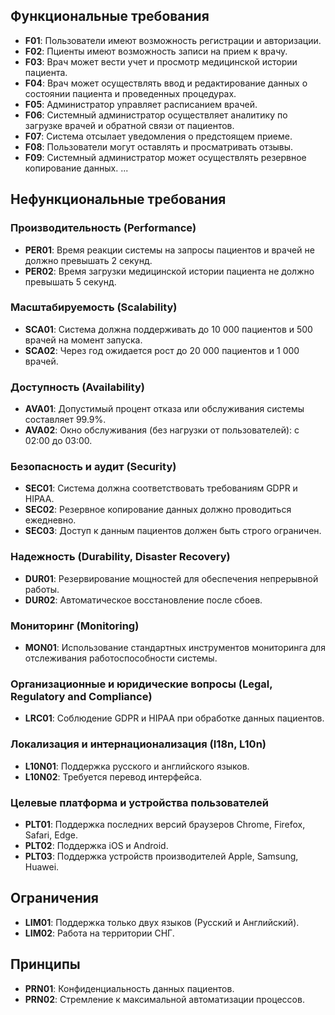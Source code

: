 ## Функциональные требования

- **F01**: Пользователи имеют возможность регистрации и авторизации.
- **F02**: Пциенты имеют возможность записи на прием к врачу.
- **F03**: Врач может вести учет и просмотр медицинской истории пациента.
- **F04**: Врач может осуществлять ввод и редактирование данных о состоянии пациента и проведенных процедурах.
- **F05**: Администратор управляет расписанием врачей.
- **F06**: Системный администратор осуществляет аналитику по загрузке врачей и обратной связи от пациентов.
- **F07**: Система отсылает уведомления о предстоящем приеме.
- **F08**: Пользователи могут оставлять и просматривать отзывы.
- **F09**: Системный администратор может осуществлять резервное копирование данных.
...

## Нефункциональные требования

### Производительность (Performance)

- **PER01**: Время реакции системы на запросы пациентов и врачей не должно превышать 2 секунд.
- **PER02**: Время загрузки медицинской истории пациента не должно превышать 5 секунд.

### Масштабируемость (Scalability)

- **SCA01**: Система должна поддерживать до 10 000 пациентов и 500 врачей на момент запуска.
- **SCA02**: Через год ожидается рост до 20 000 пациентов и 1 000 врачей.

### Доступность (Availability)

- **AVA01**: Допустимый процент отказа или обслуживания системы составляет 99.9%.
- **AVA02**: Окно обслуживания (без нагрузки от пользователей): с 02:00 до 03:00.

### Безопасность и аудит (Security)

- **SEC01**: Система должна соответствовать требованиям GDPR и HIPAA.
- **SEC02**: Резервное копирование данных должно проводиться ежедневно.
- **SEC03**: Доступ к данным пациентов должен быть строго ограничен.

### Надежность (Durability, Disaster Recovery)

- **DUR01**: Резервирование мощностей для обеспечения непрерывной работы.
- **DUR02**: Автоматическое восстановление после сбоев.

### Мониторинг (Monitoring)

- **MON01**:  Использование стандартных инструментов мониторинга для отслеживания работоспособности системы.

### Организационные и юридические вопросы (Legal, Regulatory and Compliance)

- **LRC01**: Соблюдение GDPR и HIPAA при обработке данных пациентов.

### Локализация и интернационализация (I18n, L10n)

- **L10N01**: Поддержка русского и английского языков.
- **L10N02**: Требуется перевод интерфейса.

### Целевые платформа и устройства пользователей

- **PLT01**: Поддержка последних версий браузеров Chrome, Firefox, Safari, Edge.
- **PLT02**: Поддержка iOS и Android.
- **PLT03**: Поддержка устройств производителей Apple, Samsung, Huawei.

## Ограничения

- **LIM01**: Поддержка только двух языков (Русский и Английский).
- **LIM02**: Работа на территории СНГ.

## Принципы

- **PRN01**: Конфиденциальность данных пациентов.
- **PRN02**: Стремление к максимальной автоматизации процессов.

